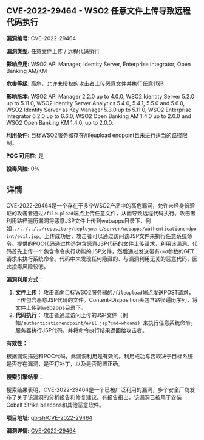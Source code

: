 ## CVE-2022-29464 - WSO2 任意文件上传导致远程代码执行

**漏洞编号:** CVE-2022-29464

**漏洞类型:** 任意文件上传 / 远程代码执行

**影响应用:** WSO2 API Manager, Identity Server, Enterprise Integrator, Open Banking AM/KM

**危害等级:** 高危，允许未授权的攻击者上传恶意文件并执行任意代码

**影响版本:** WSO2 API Manager 2.2.0 up to 4.0.0, WSO2 Identity Server 5.2.0 up to 5.11.0, WSO2 Identity Server Analytics 5.4.0, 5.4.1, 5.5.0 and 5.6.0, WSO2 Identity Server as Key Manager 5.3.0 up to 5.11.0, WSO2 Enterprise Integrator 6.2.0 up to 6.6.0, WSO2 Open Banking AM 1.4.0 up to 2.0.0 and WSO2 Open Banking KM 1.4.0, up to 2.0.0.

**利用条件:** 目标WSO2服务器存在/fileupload endpoint且未进行适当的路径限制。

**POC 可用性:** 是

**投毒风险:** 0%

## 详情

CVE-2022-29464是一个存在于多个WSO2产品中的高危漏洞，允许未经身份验证的攻击者通过`/fileupload`端点上传任意文件，从而导致远程代码执行。攻击者利用路径遍历漏洞将恶意JSP文件上传到webapps目录下，例如`../../../../repository/deployment/server/webapps/authenticationendpoint/evil.jsp`。上传成功后，攻击者可以通过访问该JSP文件来执行任意系统命令。提供的POC代码通过构造包含恶意JSP代码的文件上传请求，利用该漏洞。代码首先上传一个包含命令执行功能的JSP文件，然后通过发送带有`cmd`参数的GET请求来执行系统命令。代码中未发现任何隐藏的、与漏洞利用无关的恶意代码，因此投毒风险较低。

**漏洞利用方式：**

1.  **文件上传：** 攻击者向目标WSO2服务器的`/fileupload`端点发送POST请求，上传包含恶意JSP代码的文件。Content-Disposition头包含路径遍历序列，将文件上传到webapps目录下。
2.  **代码执行：** 攻击者通过访问上传的JSP文件（例如`/authenticationendpoint/evil.jsp?cmd=whoami`）来执行任意系统命令。服务器执行JSP代码，并将命令执行结果返回给攻击者。

**有效性：**

根据漏洞描述和POC代码，此漏洞利用是有效的。利用成功与否取决于目标系统是否存在漏洞，是否打补丁，以及是否配置正确。

**搜索引擎结果：**

搜索结果表明，CVE-2022-29464是一个已被广泛利用的漏洞，多个安全厂商发布了关于该漏洞的分析报告和修复建议。有报告指出，该漏洞已被用于安装Cobalt Strike beacons和其他恶意软件。


**项目地址:** [gbrsh/CVE-2022-29464](https://github.com/gbrsh/CVE-2022-29464)

**漏洞详情:** [CVE-2022-29464](https://nvd.nist.gov/vuln/detail/CVE-2022-29464)